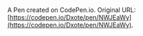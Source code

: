 # 

A Pen created on CodePen.io. Original URL: [https://codepen.io/Dxote/pen/NWJEaWy](https://codepen.io/Dxote/pen/NWJEaWy).

